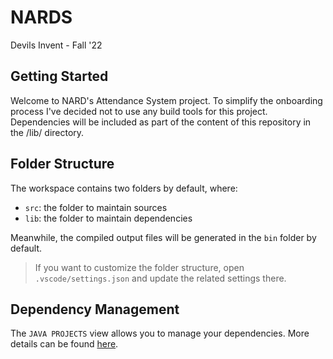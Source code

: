 # NARDS
Devils Invent - Fall '22

## Getting Started

Welcome to NARD's Attendance System project. To simplify the onboarding process I've decided not to use any build tools for this project.
Dependencies will be included as part of the content of this repository in the /lib/ directory.

## Folder Structure

The workspace contains two folders by default, where:

- `src`: the folder to maintain sources
- `lib`: the folder to maintain dependencies

Meanwhile, the compiled output files will be generated in the `bin` folder by default.

> If you want to customize the folder structure, open `.vscode/settings.json` and update the related settings there.

## Dependency Management

The `JAVA PROJECTS` view allows you to manage your dependencies. More details can be found [here](https://github.com/microsoft/vscode-java-dependency#manage-dependencies).

